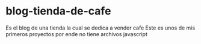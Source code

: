 # blog-tienda-de-cafe
Es el blog de una tienda la cual se dedica a vender cafe
Este es unos de mis primeros proyectos por ende no tiene archivos javascript
